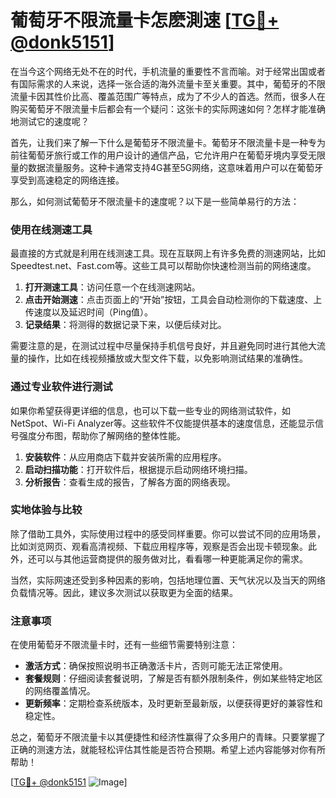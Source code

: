 # 葡萄牙不限流量卡怎麽測速 [[TG💪+ @donk5151](https://t.me/s/donk5151)]

在当今这个网络无处不在的时代，手机流量的重要性不言而喻。对于经常出国或者有国际需求的人来说，选择一张合适的海外流量卡至关重要。其中，葡萄牙的不限流量卡因其性价比高、覆盖范围广等特点，成为了不少人的首选。然而，很多人在购买葡萄牙不限流量卡后都会有一个疑问：这张卡的实际网速如何？怎样才能准确地测试它的速度呢？

首先，让我们来了解一下什么是葡萄牙不限流量卡。葡萄牙不限流量卡是一种专为前往葡萄牙旅行或工作的用户设计的通信产品，它允许用户在葡萄牙境内享受无限量的数据流量服务。这种卡通常支持4G甚至5G网络，这意味着用户可以在葡萄牙享受到高速稳定的网络连接。

那么，如何测试葡萄牙不限流量卡的速度呢？以下是一些简单易行的方法：

### **使用在线测速工具**

最直接的方式就是利用在线测速工具。现在互联网上有许多免费的测速网站，比如Speedtest.net、Fast.com等。这些工具可以帮助你快速检测当前的网络速度。

1. **打开测速工具**：访问任意一个在线测速网站。
2. **点击开始测速**：点击页面上的“开始”按钮，工具会自动检测你的下载速度、上传速度以及延迟时间（Ping值）。
3. **记录结果**：将测得的数据记录下来，以便后续对比。

需要注意的是，在测试过程中尽量保持手机信号良好，并且避免同时进行其他大流量的操作，比如在线视频播放或大型文件下载，以免影响测试结果的准确性。

### **通过专业软件进行测试**

如果你希望获得更详细的信息，也可以下载一些专业的网络测试软件，如NetSpot、Wi-Fi Analyzer等。这些软件不仅能提供基本的速度信息，还能显示信号强度分布图，帮助你了解网络的整体性能。

1. **安装软件**：从应用商店下载并安装所需的应用程序。
2. **启动扫描功能**：打开软件后，根据提示启动网络环境扫描。
3. **分析报告**：查看生成的报告，了解各方面的网络表现。

### **实地体验与比较**

除了借助工具外，实际使用过程中的感受同样重要。你可以尝试不同的应用场景，比如浏览网页、观看高清视频、下载应用程序等，观察是否会出现卡顿现象。此外，还可以与其他运营商提供的服务做对比，看看哪一种更能满足你的需求。

当然，实际网速还受到多种因素的影响，包括地理位置、天气状况以及当天的网络负载情况等。因此，建议多次测试以获取更为全面的结果。

### **注意事项**

在使用葡萄牙不限流量卡时，还有一些细节需要特别注意：

- **激活方式**：确保按照说明书正确激活卡片，否则可能无法正常使用。
- **套餐规则**：仔细阅读套餐说明，了解是否有额外限制条件，例如某些特定地区的网络覆盖情况。
- **更新频率**：定期检查系统版本，及时更新至最新版，以便获得更好的兼容性和稳定性。

总之，葡萄牙不限流量卡以其便捷性和经济性赢得了众多用户的青睐。只要掌握了正确的测速方法，就能轻松评估其性能是否符合预期。希望上述内容能够对你有所帮助！

[[TG💪+ @donk5151](https://t.me/s/donk5151) ![Image](https://i.postimg.cc/rwNCRYN7/Snipaste-2025-04-30-17-27-05.png)]